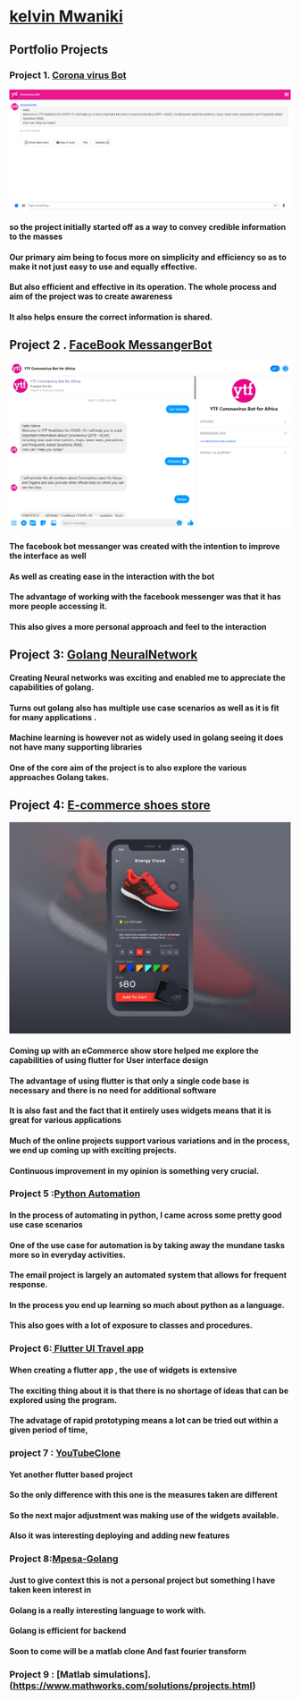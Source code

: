 # [kelvin Mwaniki ](https://kelvin169.github.io/kelvinMwaniki/)
## Portfolio Projects
### Project 1. [Corona virus Bot ](https://webchat.snatchbot.me/2d7fac783f74a5e528703986d0d2702f01dd35233435a0c67ca9f5282e3b98af)
![](CoronaVirus.png)
#### so the project initially started off as a way to convey credible information to the masses 
#### Our primary aim being to focus more on simplicity and efficiency so as to make it not just easy to use and equally effective.
#### But also efficient and effective  in its operation. The whole process and aim of the project was to create awareness
#### It also helps ensure the correct information is shared.


## Project 2 . [FaceBook MessangerBot](https://www.messenger.com/t/ytfcoronavirusbot)
![](FBchat.PNG)
#### The facebook bot messanger was created with the intention to improve the interface as well
#### As well as creating ease in the interaction with the bot
#### The advantage of working with the facebook messenger was that it has more people accessing it.
#### This also gives a more personal approach and feel to the interaction

## Project 3: [Golang NeuralNetwork](https://github.com/kelvin169/Golang-Neuralnet)
#### Creating Neural networks was exciting and enabled me to appreciate the capabilities of golang.
#### Turns out golang also has multiple use case scenarios as well as it is fit for many applications .
#### Machine learning is however not as widely used in golang seeing it does not have many supporting libraries
#### One of the core aim of the project is to also explore the various approaches Golang takes.

## Project 4: [E-commerce shoes store](https://github.com/kelvin169/Flutter-Adidas-Shoes-Ecommerce-App-UI)
![](store.jpg)
#### Coming up with an eCommerce show store helped me explore the capabilities of using flutter for User interface design
####  The advantage of using flutter is that only a single code base is necessary and there is no need for additional software 
#### It is also fast and the fact that it entirely uses widgets means that it is great for various applications
#### Much of the online projects support various variations and in the process, we end up coming up with exciting projects.
#### Continuous improvement in my opinion is something very crucial.

### Project 5 :[Python Automation](https://github.com/kelvin169/Python-Automation)
#### In the process of automating in python, I came across some pretty good use case scenarios
#### One of the use case for automation is by taking away the mundane tasks more so in everyday activities.
#### The email project is largely an automated system that allows for frequent response.
####  In the process you end up learning so much about python as a language.
####  This also goes with a lot of exposure to classes and procedures.

### Project 6:[ Flutter UI Travel app](https://github.com/kelvin169/flutter_travel_ui)
#### When creating a flutter app , the use of widgets is extensive
#### The exciting thing about it is that there is no shortage of ideas that can be explored using the program. 
#### The advatage of rapid prototyping means a lot can be tried out within a given period of time,

### project 7 : [YouTubeClone](https://www.youtube.com/watch?v=aLLwKaxh98M) 
#### Yet another flutter based project 
#### So the only difference with this one is the measures taken are different
#### So the next major adjustment was making use of the widgets available. 
#### Also it was interesting deploying and adding new features

### Project 8:[Mpesa-Golang ](https://github.com/kelvin169/mpesa-api-go)
#### Just to give context this is not a personal project but something I have taken keen interest in 
#### Golang is a really interesting language to work with. 
#### Golang is efficient for backend
#### Soon to come will be a matlab clone And fast fourier transform

### Project 9 : [Matlab simulations].(https://www.mathworks.com/solutions/projects.html)

